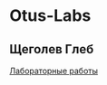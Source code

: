 # Otus-Labs
## Щеголев Глеб


[Лабораторные работы](https://github.com/lowwro/Otus-Labs/tree/main/Labs)
